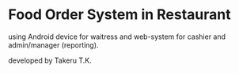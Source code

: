 Food Order System in Restaurant
===============================

using Android device for waitress and web-system for cashier and admin/manager (reporting).

developed by Takeru T.K.
